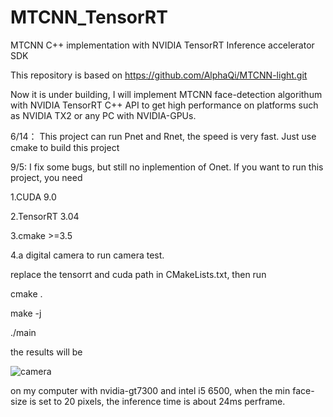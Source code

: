 # MTCNN_TensorRT
MTCNN C++ implementation with NVIDIA TensorRT Inference accelerator SDK

This repository is based on https://github.com/AlphaQi/MTCNN-light.git

Now it is under building, I will implement MTCNN face-detection algorithum with NVIDIA TensorRT C++ API to get high performance on platforms such as NVIDIA TX2 or any PC with NVIDIA-GPUs. 


6/14：
This project can run Pnet and Rnet, the speed is very fast. Just use cmake to build this project

9/5:
I fix some bugs, but still no inplemention of Onet.
If you want to run this project, you need

1.CUDA 9.0

2.TensorRT 3.04

3.cmake >=3.5

4.a digital camera to run camera test.

replace the tensorrt and cuda path in CMakeLists.txt, then run

cmake .

make -j

./main

the results will be

![camera](https://github.com/PKUZHOU/MTCNN_TensorRT/blob/master/pictures/camera.png)

on my computer with nvidia-gt7300 and intel i5 6500, when the min face-size is set to 20 pixels, the inference time is about 24ms perframe.
